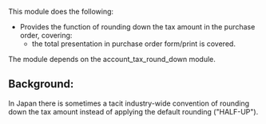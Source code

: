 This module does the following:

- Provides the function of rounding down the tax amount in the purchase
  order, covering:
  - the total presentation in purchase order form/print is covered.

The module depends on the account_tax_round_down module.

## Background:

In Japan there is sometimes a tacit industry-wide convention of rounding
down the tax amount instead of applying the default rounding
("HALF-UP").
